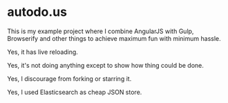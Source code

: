 # autodo.us

This is my example project where I combine AngularJS with Gulp, Browserify and other things 
to achieve maximum fun with minimum hassle.

Yes, it has live reloading.

Yes, it's not doing anything except to show how thing could be done.

Yes, I discourage from forking or starring it.

Yes, I used Elasticsearch as cheap JSON store.
